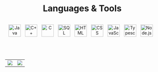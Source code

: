 <h1 align="center">Languages & Tools</h1>

</br>

<div align="center">
  <img alt="Java" width=40px style="padding-right:10px;" src="https://cdn.jsdelivr.net/npm/programming-languages-logos@0.0.3/src/java/java.svg" />
  <img alt="C++" width=40px style="padding-right:10px;" src="https://cdn.jsdelivr.net/gh/devicons/devicon@latest/icons/cplusplus/cplusplus-plain.svg" />
   <img alt="C" width=40px style="padding-right:10px;" src="https://cdn.jsdelivr.net/gh/devicons/devicon@latest/icons/c/c-plain.svg" />
  <img alt="SQL Developer" width=40px style="padding-right:10px;" src="https://cdn.jsdelivr.net/gh/devicons/devicon@latest/icons/sqldeveloper/sqldeveloper-original.svg" />
  <img alt="HTML" width=40px style="padding-right:10px;" src="https://cdn.jsdelivr.net/gh/devicons/devicon@latest/icons/html5/html5-plain.svg" />
  <img alt="CSS" width=40px style="padding-right:10px;" src="https://cdn.jsdelivr.net/gh/devicons/devicon@latest/icons/css3/css3-plain.svg" />
  <img alt="JavaScript" width=40px style="padding-right:10px;" src="https://cdn.jsdelivr.net/gh/devicons/devicon@latest/icons/javascript/javascript-original.svg" />
  <img alt="Typescript" width=40px style="padding-right:10px;" src="https://cdn.jsdelivr.net/npm/programming-languages-logos@0.0.3/src/typescript/typescript.svg" />   
  <img alt="Node.js" width=40px style="padding-right:10px;" src="https://cdn.jsdelivr.net/gh/devicons/devicon@latest/icons/nodejs/nodejs-plain.svg" />
</div>

<h1></h1>

</br>

<table align="center">
    <tr>
        <td>
            <img src="https://github-readme-stats.vercel.app/api/top-langs/?username=MirceaMazi&layout=compact&theme=dark">
        </td>
        <td>
            <img src="https://github-readme-stats.vercel.app/api?username=MirceaMazi&theme=dark&rank_icon=github&hide=contribs,prs">
        </td>
    </tr>
</table>
